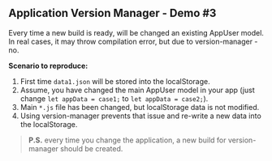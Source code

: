 ## Application Version Manager - Demo #3

Every time a new build is ready, will be changed an existing AppUser model.
In real cases, it may throw compilation error, but due to version-manager - no.<br/>

**Scenario to reproduce:**<br/>

1. First time `data1.json` will be stored into the localStorage.
2. Assume, you have changed the main AppUser model in your app (just change `let appData = case1;` to `let appData = case2;`).
3. Main `*.js` file has been changed, but localStorage data is not modified.
4. Using version-manager prevents that issue and re-write a new data into the localStorage.

> **P.S.** every time you change the application, a new build for version-manager should be created.